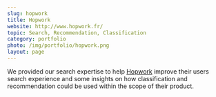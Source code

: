 ```yaml
---
slug: hopwork
title: Hopwork
website: http://www.hopwork.fr/
topic: Search, Recommendation, Classification
category: portfolio
photo: /img/portfolio/hopwork.png
layout: page
---
```

We provided our search expertise to help [Hopwork]({{page.website}}) improve their users search experience and some insights on how classification and recommendation could be used within the scope of their product.
